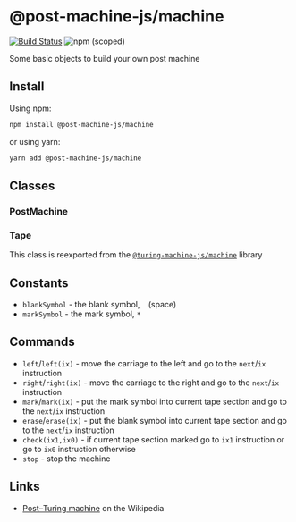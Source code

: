 # @post-machine-js/machine

[![Build Status](https://travis-ci.com/mellonis/post-machine-js.svg?branch=master)](https://travis-ci.com/mellonis/post-machine-js)
![npm (scoped)](https://img.shields.io/npm/v/@post-machine-js/machine)

Some basic objects to build your own post machine  

## Install

Using npm:

```sh
npm install @post-machine-js/machine
```

or using yarn:

```sh
yarn add @post-machine-js/machine
```

## Classes

### PostMachine

### Tape

This class is reexported from the [`@turing-machine-js/machine`](https://github.com/mellonis/turing-machine-js/tree/next/packages/machine) library  

## Constants

* `blankSymbol` - the blank symbol, ` ` (space)
* `markSymbol` - the mark symbol, `*`

## Commands

* `left`/`left(ix)` - move the carriage to the left and go to the `next`/`ix` instruction
* `right`/`right(ix)` - move the carriage to the right and go to the `next`/`ix` instruction
* `mark`/`mark(ix)` - put the mark symbol into current tape section and go to the `next`/`ix` instruction
* `erase`/`erase(ix)` - put the blank symbol into current tape section and go to the `next`/`ix` instruction 
* `check(ix1,ix0)` - if current tape section marked go to `ix1` instruction or go to `ix0` instruction otherwise
* `stop` - stop the machine

## Links

- [Post–Turing machine](https://en.wikipedia.org/wiki/Post–Turing_machine) on the Wikipedia
